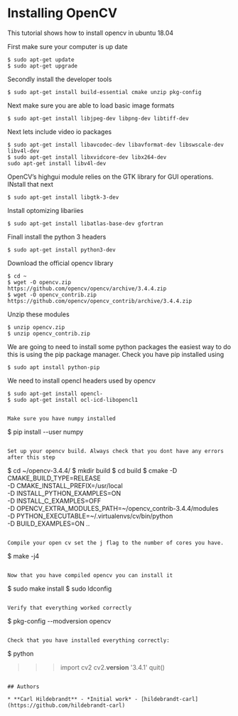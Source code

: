 # Installing OpenCV

This tutorial shows how to install opencv in ubuntu 18.04

First make sure your computer is up date

```
$ sudo apt-get update
$ sudo apt-get upgrade
```

Secondly install the developer tools

```
$ sudo apt-get install build-essential cmake unzip pkg-config
```

Next make sure you are able to load basic image formats

```
$ sudo apt-get install libjpeg-dev libpng-dev libtiff-dev
```

Next lets include video io packages

```
$ sudo apt-get install libavcodec-dev libavformat-dev libswscale-dev libv4l-dev
$ sudo apt-get install libxvidcore-dev libx264-dev
sudo apt-get install libv4l-dev
```

OpenCV’s highgui module relies on the GTK library for GUI operations. INstall that next

```
$ sudo apt-get install libgtk-3-dev
```

Install optomizing libariies

```
$ sudo apt-get install libatlas-base-dev gfortran
```

Finall install the python 3 headers

```
$ sudo apt-get install python3-dev
```

Download the official opencv library

```
$ cd ~
$ wget -O opencv.zip https://github.com/opencv/opencv/archive/3.4.4.zip
$ wget -O opencv_contrib.zip https://github.com/opencv/opencv_contrib/archive/3.4.4.zip
```

Unzip these modules

```
$ unzip opencv.zip
$ unzip opencv_contrib.zip
```

We are going to need to install some python packages the easiest way to do this is using the pip package manager. Check you have pip installed using

```
$ sudo apt install python-pip
```

We need to install opencl headers used by opencv

```
$ sudo apt-get install opencl-
$ sudo apt-get install ocl-icd-libopencl1
```

```

Make sure you have numpy installed

```
$ pip install --user numpy
```

Set up your opencv build. Always check that you dont have any errors after this step

```
$ cd ~/opencv-3.4.4/
$ mkdir build
$ cd build
$ cmake -D CMAKE_BUILD_TYPE=RELEASE \
	-D CMAKE_INSTALL_PREFIX=/usr/local \
	-D INSTALL_PYTHON_EXAMPLES=ON \
	-D INSTALL_C_EXAMPLES=OFF \
	-D OPENCV_EXTRA_MODULES_PATH=~/opencv_contrib-3.4.4/modules \
	-D PYTHON_EXECUTABLE=~/.virtualenvs/cv/bin/python \
	-D BUILD_EXAMPLES=ON ..
```

Compile your open cv set the j flag to the number of cores you have.

```
$ make -j4
```

Now that you have compiled opencv you can install it

```
$ sudo make install
$ sudo ldconfig
```

Verify that everything worked correctly

```
$ pkg-config --modversion opencv
```

Check that you have installed everything correctly:

```
$ python
>>> import cv2
>>> cv2.__version__
'3.4.1'
>>> quit()
```

## Authors

* **Carl Hildebrandt** - *Initial work* - [hildebrandt-carl](https://github.com/hildebrandt-carl)